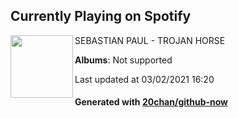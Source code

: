## Currently Playing on Spotify

[<img align="left" width="100" src="https://i.scdn.co/image/ab67616d0000b27309a8b1003c549b4a53f60852">](https://open.spotify.com/album/4ywqwcXHknbizHO6MkJCQB)

SEBASTIAN PAUL - TROJAN HORSE

**Albums**: Not supported

Last updated at 03/02/2021 16:20

#### Generated with [20chan/github-now](https://github.com/20chan/github-now)


<!--
**20chan/20chan** is a ✨ _special_ ✨ repository because its `README.md` (this file) appears on your GitHub profile.

Here are some ideas to get you started:

- 🔭 I’m currently working on ...
- 🌱 I’m currently learning ...
- 👯 I’m looking to collaborate on ...
- 🤔 I’m looking for help with ...
- 💬 Ask me about ...
- 📫 How to reach me: ...
- 😄 Pronouns: ...
- ⚡ Fun fact: ...
-->
